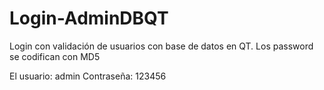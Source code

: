 # Login-AdminDBQT
Login con validación de usuarios con base de datos en QT. Los password se codifican con MD5

El usuario: admin
Contraseña: 123456
